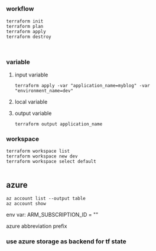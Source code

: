 

## 

### workflow

```shell
terraform init
terraform plan
terraform apply
terraform destroy



```
###  variable


1. input variable
    ```shell
    terraform apply -var "application_name=myblog" -var "environment_name=dev"
    ```
1. local variable

1. output variable
    
    `terraform output application_name`

### workspace

```shell
terraform workspace list
terraform workspace new dev
terraform workspace select default


```

## azure

```shell
az account list --output table
az account show
```
env var: ARM_SUBSCRIPTION_ID = ""

azure abbreviation prefix


### use azure storage as backend for tf state


